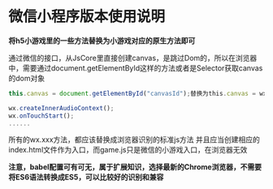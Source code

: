 

# 微信小程序版本使用说明
**将h5小游戏里的一些方法替换为小游戏对应的原生方法即可**

通过微信的接口，从JsCore里直接创建canvas，是跳过Dom的，所以在浏览器中，需要通过document.getElementById这样的方法或者是Selector获取canvas的dom对象
```js
this.canvas = document.getElementById("canvasId");替换为this.canvas = wx.createCanvas();

```
```js
wx.createInnerAudioContext();
wx.onTouchStart();
......
```

所有的wx.xxx方法，都应该替换成浏览器识别的标准js方法
并且应当创建相应的index.html文件作为入口，而game.js只是微信的小游戏入口，在浏览器无效

**注意，babel配置可有可无，属于扩展知识，选择最新的Chrome浏览器，不需要将ES6语法转换成ES5，可以比较好的识别和兼容**

